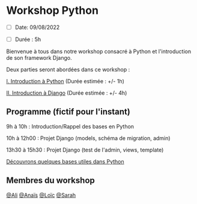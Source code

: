 # Workshop Python

- [ ] Date: 09/08/2022
- [ ] Durée : 5h


Bienvenue à tous dans notre workshop consacré à Python et l'introduction de son framework Django.

Deux parties seront abordées dans ce workshop : 

[I. Introduction à Python](https://github.com/CalcagnoLoic/workshop_python/tree/main/1.Introduction_python) (Durée estimée : +/- 1h)

[II. Introduction à Django](https://github.com/CalcagnoLoic/workshop_python/tree/main/2.Framework_django) (Durée estimée : +/- 4h)

## Programme (fictif pour l'instant)

9h à 10h : Introduction/Rappel des bases en Python

10h à 12h00 : Projet Django (models, schéma de migration, admin)

13h30 à 15h30 : Projet Django (test de l'admin, views, template)

[Découvrons quelques bases utiles dans Python](https://github.com/CalcagnoLoic/workshop_python/blob/main/1.Introduction_python/intro_python.md)

## Membres du workshop 

[@Ali](https://github.com/alikhalife)
[@Anaïs](https://github.com/Nymphadorart)
[@Loïc](https://github.com/CalcagnoLoic)
[@Sarah](https://github.com/sarah-jpro)
